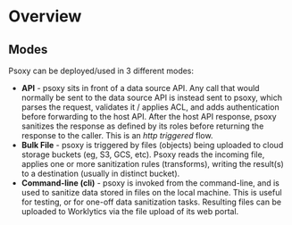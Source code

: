 # Overview

## Modes

Psoxy can be deployed/used in 3 different modes:

- **API** - psoxy sits in front of a data source API. Any call that would normally be sent to the
  data source API is instead sent to psoxy, which parses the request, validates it / applies ACL,
  and adds authentication before forwarding to the host API. After the host API response, psoxy
  sanitizes the response as defined by its roles before returning the response to the caller. This
  is an _http triggered_ flow.
- **Bulk File** - psoxy is triggered by files (objects) being uploaded to cloud storage buckets (eg,
  S3, GCS, etc). Psoxy reads the incoming file, applies one or more sanitization rules (transforms),
  writing the result(s) to a destination (usually in distinct bucket).
- **Command-line (cli)** - psoxy is invoked from the command-line, and is used to sanitize data
  stored in files on the local machine. This is useful for testing, or for one-off data sanitization
  tasks. Resulting files can be uploaded to Worklytics via the file upload of its web portal.
